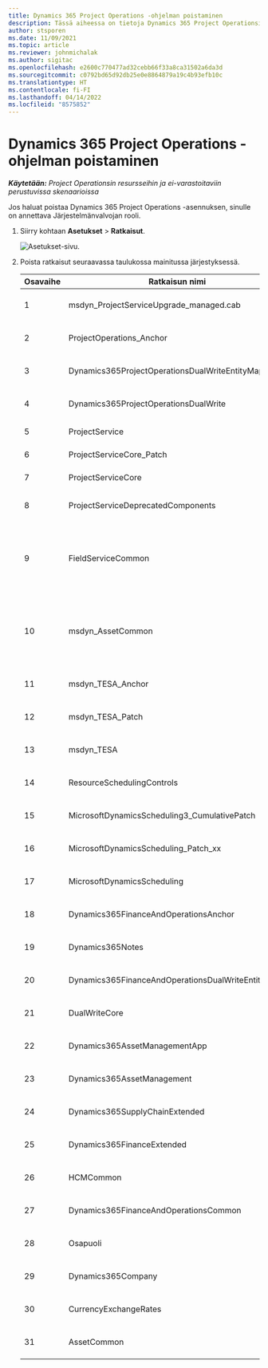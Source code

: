 ```yaml
---
title: Dynamics 365 Project Operations -ohjelman poistaminen
description: Tässä aiheessa on tietoja Dynamics 365 Project Operationsin asennuksen poistamisesta.
author: stsporen
ms.date: 11/09/2021
ms.topic: article
ms.reviewer: johnmichalak
ms.author: sigitac
ms.openlocfilehash: e2600c770477ad32cebb66f33a8ca31502a6da3d
ms.sourcegitcommit: c0792bd65d92db25e0e8864879a19c4b93efb10c
ms.translationtype: HT
ms.contentlocale: fi-FI
ms.lasthandoff: 04/14/2022
ms.locfileid: "8575852"
---
```

# <a name="uninstall-dynamics-365-project-operations"></a>Dynamics 365 Project Operations -ohjelman poistaminen 

_**Käytetään:** Project Operationsin resursseihin ja ei-varastoitaviin perustuvissa skenaarioissa_

Jos haluat poistaa Dynamics 365 Project Operations -asennuksen, sinulle on annettava Järjestelmänvalvojan rooli.

1. Siirry kohtaan **Asetukset** > **Ratkaisut**.

    ![Asetukset-sivu.](./media/uninstall-proj-ops-solutions.png)
  
2. Poista ratkaisut seuraavassa taulukossa mainitussa järjestyksessä. 

    | Osavaihe | Ratkaisun nimi                                    | Huomautus                                                                                         |
    |------|----------------------------------------------------|----------------------------------------------------------------------------------------------|
    | 1 | msdyn_ProjectServiceUpgrade_managed.cab            | Jos ratkaisua ei löydy, ohita tämä ratkaisu.                                                            |
    | 2 | ProjectOperations_Anchor                           | Jos ratkaisua ei löydy, ohita tämä ratkaisu.                                                            |
    | 3 | Dynamics365ProjectOperationsDualWriteEntityMaps    | Jos ratkaisua ei löydy, ohita tämä ratkaisu.                                                            |
    | 4 | Dynamics365ProjectOperationsDualWrite              | Jos ratkaisua ei löydy, ohita tämä ratkaisu.                                                            |
    | 5 | ProjectService                                     | Ei muuta huomioitavaa.                                                                         |
    | 6 | ProjectServiceCore_Patch                           | Ei muuta huomioitavaa.                                                                         |
    | 7 | ProjectServiceCore                                 | Ei muuta huomioitavaa.                                                                         |
    | 8 | ProjectServiceDeprecatedComponents                 | Jos ratkaisua ei löydy, ohita tämä ratkaisu.                                                            |
    | 9 | FieldServiceCommon                                 | Vaaditaan kaksoiskirjoitukselle – Dynamics 365 Finance tai Dynamics 365 Supply Chain Management.   |
    | 10 | msdyn_AssetCommon                                  | Vaaditaan kaksoiskirjoitukselle – Dynamics 365 Finance tai Dynamics 365 Supply Chain Management.   |
    | 11 | msdyn_TESA_Anchor                                  | Vaaditaan Dynamics 365 Field Servicessä.                                                     |
    | 12 | msdyn_TESA_Patch                                   | Vaaditaan Dynamics 365 Field Servicessä.                                                     |
    | 13 | msdyn_TESA                                         | Vaaditaan Dynamics 365 Field Servicessä.                                                     |
    | 14 | ResourceSchedulingControls                         | Vaaditaan Dynamics 365 Field Servicessä.                                                     |
    | 15 | MicrosoftDynamicsScheduling3_CumulativePatch       | Vaaditaan Dynamics 365 Field Servicessä.                                                     |
    | 16 | MicrosoftDynamicsScheduling_Patch_xx               | Vaaditaan Dynamics 365 Field Servicessä.                                                     |
    | 17 | MicrosoftDynamicsScheduling                        | Vaaditaan Dynamics 365 Field Servicessä.                                                     |
    | 18 | Dynamics365FinanceAndOperationsAnchor              | Jos ratkaisua ei löydy, ohita tämä ratkaisu.                                                            |
    | 19 | Dynamics365Notes                                   | Jos ratkaisua ei löydy, ohita tämä ratkaisu.                                                            |
    | 20 | Dynamics365FinanceAndOperationsDualWriteEntityMaps | Jos ratkaisua ei löydy, ohita tämä ratkaisu.                                                            |
    | 21 | DualWriteCore                                      | Jos ratkaisua ei löydy, ohita tämä ratkaisu.                                                            |
    | 22 | Dynamics365AssetManagementApp                      | Jos ratkaisua ei löydy, ohita tämä ratkaisu.                                                            |
    | 23 | Dynamics365AssetManagement                         | Jos ratkaisua ei löydy, ohita tämä ratkaisu.                                                            |
    | 24 | Dynamics365SupplyChainExtended                     | Jos ratkaisua ei löydy, ohita tämä ratkaisu.                                                            |
    | 25 | Dynamics365FinanceExtended                         | Jos ratkaisua ei löydy, ohita tämä ratkaisu.                                                            |
    | 26 | HCMCommon                                          | Jos ratkaisua ei löydy, ohita tämä ratkaisu.                                                            |
    | 27 | Dynamics365FinanceAndOperationsCommon              | Jos ratkaisua ei löydy, ohita tämä ratkaisu.                                                            |
    | 28 | Osapuoli                                              | Jos ratkaisua ei löydy, ohita tämä ratkaisu.                                                            |
    | 29 | Dynamics365Company                                 | Jos ratkaisua ei löydy, ohita tämä ratkaisu.                                                            |
    | 30 | CurrencyExchangeRates                              | Jos ratkaisua ei löydy, ohita tämä ratkaisu.                                                            |
    | 31 | AssetCommon                                        | Jos ratkaisua ei löydy, ohita tämä ratkaisu.                                                            |
